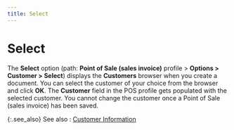 ```yaml
---
title: Select
---
```


# Select


The **Select** option (path: **Point of Sale (sales invoice)** profile  > **Options &gt; Customer &gt; Select**)  displays the **Customers** browser  when you create a document. You can select the customer of your choice  from the browser and click **OK**.  The **Customer** field in the POS  profile gets populated with the selected customer. You cannot change the  customer once a Point of Sale (sales invoice) has been saved.


{:.see_also}
See also
: [Customer  Information]({{site.pos_baseurl}}/pos-trans/create-pos-doc/pos-si-profile/options/customer_information_pos_options.html)
